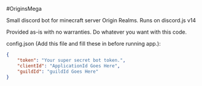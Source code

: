 #OriginsMega

Small discord bot for minecraft server Origin Realms.
Runs on discord.js v14

Provided as-is with no warranties. Do whatever you want with this code.

config.json (Add this file and fill these in before running app.):
```json
{
	"token": "Your super secret bot token.",
	"clientId": "ApplicationId Goes Here",
	"guildId": "guildId Goes Here"
}
```
